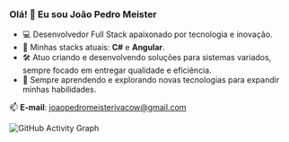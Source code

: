 ### Olá! 👋 Eu sou João Pedro Meister

- 💻 Desenvolvedor Full Stack apaixonado por tecnologia e inovação.  
- 🚀 Minhas stacks atuais: **C#** e **Angular**.  
- 🛠️ Atuo criando e desenvolvendo soluções para sistemas variados, sempre focado em entregar qualidade e eficiência.  
- 🌱 Sempre aprendendo e explorando novas tecnologias para expandir minhas habilidades.  

📫 **E-mail**: joaopedromeisterivacow@gmail.com  

![GitHub Activity Graph](https://activity-graph.herokuapp.com/graph?username=SEU_USUARIO_GITHUB&theme=dracula)
